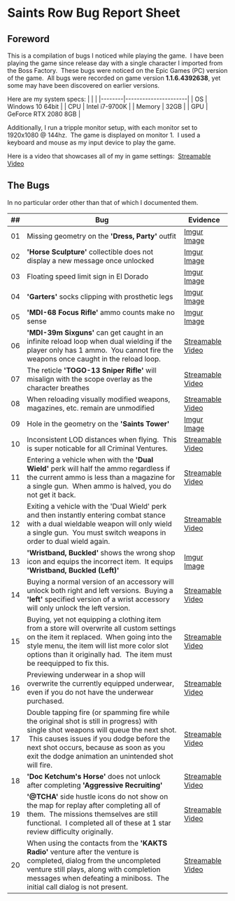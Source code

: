 # Saints Row Bug Report Sheet

## Foreword
This is a compilation of bugs I noticed while playing the game. &nbsp;I have been playing the game since release day with a single character I imported from the Boss Factory. &nbsp;These bugs were noticed on the Epic Games (PC) version of the game. &nbsp;All bugs were recorded on game version **1.1.6.4392638**, yet some may have been discovered on earlier versions.

Here are my system specs:
|        |                      |
|--------|----------------------|
| OS     | Windows 10 64bit     |
| CPU    | Intel i7-9700K       |
| Memory | 32GB                 |
| GPU    | GeForce RTX 2080 8GB |

Additionally, I run a tripple monitor setup, with each monitor set to 1920x1080 @ 144hz. &nbsp;The game is displayed on monitor 1. &nbsp;I used a keyboard and mouse as my input device to play the game.

Here is a video that showcases all of my in game settings: &nbsp;[Streamable Video](https://streamable.com/2al36w)

## The Bugs
In no particular order other than that of which I documented them.

|\#\#|Bug|Evidence|
|-|-|-|
|01|Missing geometry on the **'Dress, Party'** outfit|[Imgur Image](https://i.imgur.com/U93IBpC.png)|
|02|**'Horse Sculpture'** collectible does not display a new message once unlocked|[Imgur Image](https://i.imgur.com/YMRqkiW.png)|
|03|Floating speed limit sign in El Dorado|[Imgur Image](https://i.imgur.com/xzVSHrx.png)|
|04|**'Garters'** socks clipping with prosthetic legs|[Imgur Image](https://i.imgur.com/Bf5rPBm.png)|
|05|**'MDI-68 Focus Rifle'** ammo counts make no sense|[Imgur Image](https://i.imgur.com/8flGLCE.png)|
|06|**'MDI-39m Sixguns'** can get caught in an infinite reload loop when dual wielding if the player only has 1 ammo. &nbsp;You cannot fire the weapons once caught in the reload loop.|[Streamable Video](https://streamable.com/661ut1)|
|07|The reticle **'TOGO-13 Sniper Rifle'** will misalign with the scope overlay as the character breathes|[Streamable Video](https://streamable.com/oda07o)|
|08|When reloading visually modified weapons, magazines, etc. remain are unmodified|[Streamable Video](https://streamable.com/6sevko)|
|09|Hole in the geometry on the **'Saints Tower'**|[Imgur Image](https://i.imgur.com/r5dg28P.png)|
|10|Inconsistent LOD distances when flying. &nbsp;This is super noticable for all Criminal Ventures.|[Streamable Video](https://streamable.com/rniwsr)|
|11|Entering a vehicle when with the **'Dual Wield'** perk will half the ammo regardless if the current ammo is less than a magazine for a single gun. &nbsp;When ammo is halved, you do not get it back.|[Streamable Video](https://streamable.com/0n4xlk)|
|12|Exiting a vehicle with the 'Dual Wield' perk and then instantly entering combat stance with a dual wieldable weapon will only wield a single gun. &nbsp;You must switch weapons in order to dual wield again.|[Streamable Video](https://streamable.com/3fto6n)|
|13|**'Wristband, Buckled'** shows the wrong shop icon and equips the incorrect item. &nbsp;It equips **'Wristband, Buckled (Left)'**|[Imgur Image](https://i.imgur.com/ch1OmdK.png)|
|14|Buying a normal version of an accessory will unlock both right and left versions. &nbsp;Buying a **'left'** specified version of a wrist accessory will only unlock the left version.|[Streamable Video](https://streamable.com/8uhsb1)|
|15|Buying, yet not equipping a clothing item from a store will overwrite all custom settings on the item it replaced. &nbsp;When going into the style menu, the item will list more color slot options than it originally had. &nbsp;The item must be reequipped to fix this.|[Streamable Video](https://streamable.com/8n1fql)|
|16|Previewing underwear in a shop will overwrite the currently equipped underwear, even if you do not have the underwear purchased.|[Streamable Video](https://streamable.com/dewcla)|
|17|Double tapping fire (or spamming fire while the original shot is still in progress) with single shot weapons will queue the next shot. &nbsp;This causes issues if you dodge before the next shot occurs, because as soon as you exit the dodge animation an unintended shot will fire.|[Streamable Video](https://streamable.com/ff8y7l)|
|18|**'Doc Ketchum's Horse'** does not unlock after completing **'Aggressive Recruiting'**|[Streamable Video](https://streamable.com/08j52g)|
|19|**'@TCHA'** side hustle icons do not show on the map for replay after completing all of them. &nbsp;The missions themselves are still functional. &nbsp;I completed all of these at 1 star review difficulty originally.|[Streamable Video](https://streamable.com/1jd3js)|
|20|When using the contacts from the **'KAKTS Radio'** venture after the venture is completed, dialog from the uncompleted venture still plays, along with completion messages when defeating a miniboss. &nbsp;The initial call dialog is not present.|[Streamable Video](https://streamable.com/3pel3z)|
